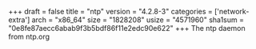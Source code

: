 +++
draft = false
title = "ntp"
version = "4.2.8-3"
categories = ['network-extra']
arch = "x86_64"
size = "1828208"
usize = "4571960"
sha1sum = "0e8fe87aecc6abab9f3b5bdf86f11e2edc90e622"
+++
The ntp daemon from ntp.org